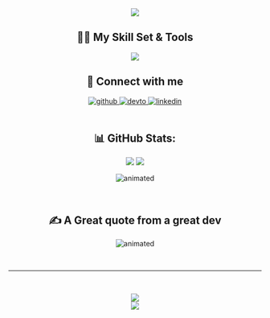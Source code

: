 <div align="center">

  <a href="https://git.io/typing-svg">
    <img src="https://readme-typing-svg.herokuapp.com/?lines=<+👋+Hello,+World!+/>;+<+👋+Hola,+World!+/>;+<+👋+Namaste,+World!+/>;+<+👋+أهلا,+World!+/>;+<+👋+Nĭ+Hăo,+World!+/>;+<+👋+Bonjour,+World!+/>;+<+👋+Ciao,+World!+/>;&center=true&size=30">
  </a>

  
<h2 align="center">👨‍💻 My Skill Set & Tools</h2>  
<p align="center"> 
  <img src="https://skillicons.dev/icons?i=androidstudio,arduino,atom,bash,c,cs,cpp,cloudflare,css,dart,discord,bots,dotnet,eclipse,firebase,flutter,git,github,heroku,html,idea,java,js,kotlin,linux,md,mongodb,mysql,nodejs,php,powershell,processing,py,react,sqlite,stackoverflow,selenium,unity,visualstudio,vscode">
</p>



## 🔌 Connect with me  
<div align="center">
<a href="https://github.com/samehel" target="_blank">
<img src=https://img.shields.io/badge/github-%2324292e.svg?&style=for-the-badge&logo=github&logoColor=white alt=github style="margin-bottom: 5px;" />
</a>
<a href="https://dev.to/samehel" target="_blank">
<img src=https://img.shields.io/badge/dev.to-%2308090A.svg?&style=for-the-badge&logo=dev.to&logoColor=white alt=devto style="margin-bottom: 5px;" />
</a>
<a href="https://linkedin.com/in/sameh-elwakeel" target="_blank">
<img src=https://img.shields.io/badge/linkedin-%231E77B5.svg?&style=for-the-badge&logo=linkedin&logoColor=white alt=linkedin style="margin-bottom: 5px;" />
</a>  
</div>  
  

<br/>  


## 📊 GitHub Stats:
![](https://github-readme-stats.vercel.app/api?username=samehel&theme=ayu-mirage&hide_border=false&include_all_commits=true&count_private=true)
![](https://github-readme-streak-stats.herokuapp.com/?user=samehel&theme=ayu-mirage&hide_border=false)<br/>
<p align="center">
  <img src="https://github-readme-stats.vercel.app/api/top-langs/?username=samehel&theme=ayu-mirage&hide_border=false&include_all_commits=true&count_private=true&layout=compact" alt="animated" />
</p>
<br/>  

## ✍️ A Great quote from a great dev
<p align="center">
  <img src="https://quotes-github-readme.vercel.app/api?type=vetical&theme=dark" alt="animated" />
</p><br/>

---
<br/>

[![](https://visitcount.itsvg.in/api?id=samehel&icon=3&color=6)](https://visitcount.itsvg.in)<br/>
<a href="https://paypal.me/SamehOfficial" target="_blank" style="display: inline-block;">
    <img
        src="https://img.shields.io/badge/PayPal-00457C?style=for-the-badge&logo=paypal&logoColor=white" 
        align="center"
    />
</a>
<br />
</div>  
